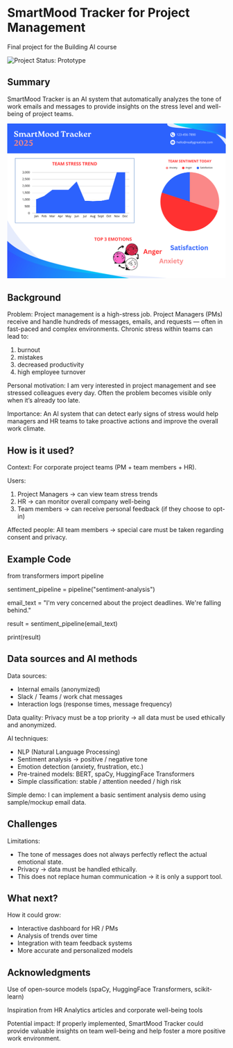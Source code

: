 # SmartMood Tracker for Project Management

Final project for the Building AI course

![Project Status: Prototype](https://img.shields.io/badge/status-prototype-orange)

## Summary

SmartMood Tracker is an AI system that automatically analyzes the tone of work emails and messages to provide insights on the stress level and well-being of project teams.

<img src="smartmoodtrackerdashboard.png.png" width="600">

## Background

Problem:
Project management is a high-stress job. Project Managers (PMs) receive and handle hundreds of messages, emails, and requests — often in fast-paced and complex environments.
Chronic stress within teams can lead to:
1) burnout
2) mistakes
3) decreased productivity
4) high employee turnover

Personal motivation:
I am very interested in project management and see stressed colleagues every day. Often the problem becomes visible only when it’s already too late.

Importance:
An AI system that can detect early signs of stress would help managers and HR teams to take proactive actions and improve the overall work climate.

## How is it used?

Context:
For corporate project teams (PM + team members + HR).

Users:
1) Project Managers → can view team stress trends
2) HR → can monitor overall company well-being
3) Team members → can receive personal feedback (if they choose to opt-in)

Affected people:
All team members → special care must be taken regarding consent and privacy.


## Example Code

from transformers import pipeline

sentiment_pipeline = pipeline("sentiment-analysis")

email_text = "I'm very concerned about the project deadlines. We're falling behind."

result = sentiment_pipeline(email_text)

print(result)


## Data sources and AI methods
Data sources:
- Internal emails (anonymized)
- Slack / Teams / work chat messages
- Interaction logs (response times, message frequency)

Data quality:
Privacy must be a top priority → all data must be used ethically and anonymized.

AI techniques:
- NLP (Natural Language Processing)
- Sentiment analysis → positive / negative tone
- Emotion detection (anxiety, frustration, etc.)
- Pre-trained models: BERT, spaCy, HuggingFace Transformers
- Simple classification: stable / attention needed / high risk

Simple demo:
I can implement a basic sentiment analysis demo using sample/mockup email data.

## Challenges

Limitations:
- The tone of messages does not always perfectly reflect the actual emotional state.
- Privacy → data must be handled ethically.
- This does not replace human communication → it is only a support tool.

## What next?

How it could grow:
- Interactive dashboard for HR / PMs
- Analysis of trends over time
- Integration with team feedback systems
- More accurate and personalized models

## Acknowledgments

Use of open-source models (spaCy, HuggingFace Transformers, scikit-learn)

Inspiration from HR Analytics articles and corporate well-being tools

Potential impact: If properly implemented, SmartMood Tracker could provide valuable insights on team well-being and help foster a more positive work environment.
